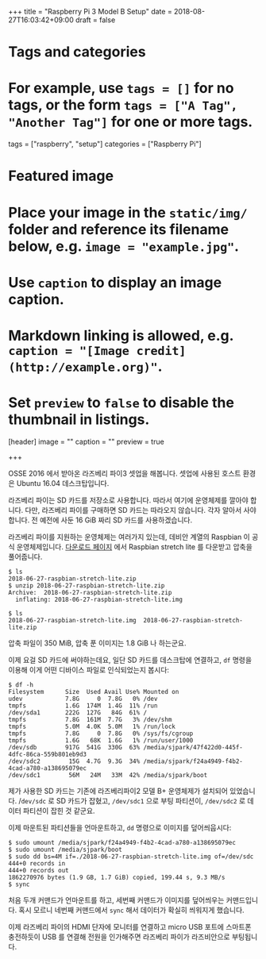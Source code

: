 +++
title = "Raspberry Pi 3 Model B Setup"
date = 2018-08-27T16:03:42+09:00
draft = false

# Tags and categories
# For example, use `tags = []` for no tags, or the form `tags = ["A Tag", "Another Tag"]` for one or more tags.
tags = ["raspberry", "setup"]
categories = ["Raspberry Pi"]

# Featured image
# Place your image in the `static/img/` folder and reference its filename below, e.g. `image = "example.jpg"`.
# Use `caption` to display an image caption.
#   Markdown linking is allowed, e.g. `caption = "[Image credit](http://example.org)"`.
# Set `preview` to `false` to disable the thumbnail in listings.
[header]
image = ""
caption = ""
preview = true

+++

OSSE 2016 에서 받아온 라즈베리 파이3 셋업을 해봅니다.
셋업에 사용된 호스트 환경은 Ubuntu 16.04 데스크탑입니다.

라즈베리 파이는 SD 카드를 저장소로 사용합니다.  따라서 여기에 운영체제를 깔아야
합니다.  다만, 라즈베리 파이를 구매하면 SD 카드는 따라오지 않습니다.  각자
알아서 사야 합니다.  전 예전에 사둔 16 GiB 짜리 SD 카드를 사용하겠습니다.

라즈베리 파이를 지원하는 운영체제는 여러가지 있는데, 데비안 계열의 Raspbian 이
공식 운영체제입니다.  [다운로드 페이지](https://www.raspberrypi.org/downloads/)
에서 Raspbian stretch lite 를 다운받고 압축을 풀어줍니다.

```
$ ls
2018-06-27-raspbian-stretch-lite.zip
$ unzip 2018-06-27-raspbian-stretch-lite.zip 
Archive:  2018-06-27-raspbian-stretch-lite.zip
  inflating: 2018-06-27-raspbian-stretch-lite.img  

$ ls
2018-06-27-raspbian-stretch-lite.img  2018-06-27-raspbian-stretch-lite.zip
```

압축 파일이 350 MiB, 압축 푼 이미지는 1.8 GiB 나 하는군요.

이제 요걸 SD 카드에 써야하는데요, 일단 SD 카드를 데스크탑에 연결하고, `df` 명령을 이용해 이게 어떤 디바이스 파일로 인식되었는지 봅시다:
```
$ df -h
Filesystem      Size  Used Avail Use% Mounted on
udev            7.8G     0  7.8G   0% /dev
tmpfs           1.6G  174M  1.4G  11% /run
/dev/sda1       222G  127G   84G  61% /
tmpfs           7.8G  161M  7.7G   3% /dev/shm
tmpfs           5.0M  4.0K  5.0M   1% /run/lock
tmpfs           7.8G     0  7.8G   0% /sys/fs/cgroup
tmpfs           1.6G   68K  1.6G   1% /run/user/1000
/dev/sdb        917G  541G  330G  63% /media/sjpark/47f422d0-445f-4dfc-86ca-559b801eb9d3
/dev/sdc2        15G  4.7G  9.3G  34% /media/sjpark/f24a4949-f4b2-4cad-a780-a138695079ec
/dev/sdc1        56M   24M   33M  42% /media/sjpark/boot
```

제가 사용한 SD 카드는 기존에 라즈베리파이2 모델 B+ 운영체제가 설치되어
있었습니다.  /`dev/sdc` 로 SD 카드가 잡혔고, `/dev/sdc1` 으로 부팅 파티션이,
`/dev/sdc2` 로 데이터 파티션이 잡힌 것 같군요.

이제 마운트된 파티션들을 언마운트하고, `dd` 명령으로 이미지를 덮어씌웁시다:

```
$ sudo umount /media/sjpark/f24a4949-f4b2-4cad-a780-a138695079ec
$ sudo umount /media/sjpark/boot
$ sudo dd bs=4M if=./2018-06-27-raspbian-stretch-lite.img of=/dev/sdc
444+0 records in
444+0 records out
1862270976 bytes (1.9 GB, 1.7 GiB) copied, 199.44 s, 9.3 MB/s
$ sync
```

처음 두개 커맨드가 언마운트를 하고, 세번째 커맨드가 이미지를 덮어씌우는
커맨드입니다.  혹시 모르니 네번째 커맨드에서 `sync` 해서 데이터가 확실히
씌워지게 했습니다.

이제 라즈베리 파이의 HDMI 단자에 모니터를 연결하고 micro USB 포트에 스마트폰
충전하듯이 USB 를 연결해 전원을 인가해주면 라즈베리 파이가 라즈비안으로
부팅됩니다.
